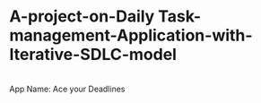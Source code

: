# A-project-on-Daily Task-management-Application-with-Iterative-SDLC-model
<br>
App Name: Ace your Deadlines
<br>
